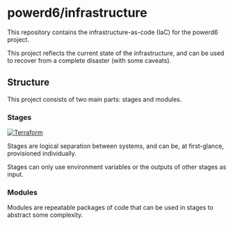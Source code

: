 # powerd6/infrastructure

This repository contains the infrastructure-as-code (IaC) for the powerd6 project.

This project reflects the current state of the infrastructure, and can be used
to recover from a complete disaster (with some caveats).

## Structure

This project consists of two main parts: stages and modules.

### Stages

[![Terraform](https://github.com/powerd6/infrastructure/actions/workflows/terraform.yml/badge.svg?event=workflow_dispatch)](https://github.com/powerd6/infrastructure/actions/workflows/terraform.yml)

Stages are logical separation between systems, and can be, at first-glance,
 provisioned individually.

Stages can only use environment variables or the outputs of other stages as input.

### Modules

Modules are repeatable packages of code that can be used in stages to abstract
some complexity.
